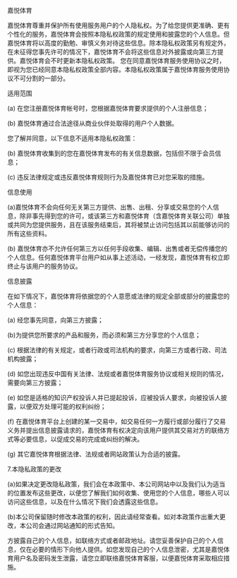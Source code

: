 嘉悦体育

嘉悦体育尊重并保护所有使用服务用户的个人隐私权。为了给您提供更准确、更有个性化的服务，嘉悦体育会按照本隐私权政策的规定使用和披露您的个人信息。但嘉悦体育将以高度的勤勉、审慎义务对待这些信息。除本隐私权政策另有规定外，在未征得您事先许可的情况下，嘉悦体育不会将这些信息对外披露或向第三方提供。嘉悦体育会不时更新本隐私权政策。 您在同意嘉悦体育服务使用协议之时，即视为您已经同意本隐私权政策全部内容。本隐私权政策属于嘉悦体育服务使用协议不可分割的一部分。

适用范围

(a) 在您注册嘉悦体育帐号时，您根据嘉悦体育要求提供的个人注册信息；

(b) 嘉悦体育通过合法途径从商业伙伴处取得的用户个人数据。

您了解并同意，以下信息不适用本隐私权政策：

(b) 嘉悦体育收集到的您在嘉悦体育发布的有关信息数据，包括但不限于会员信息；

(c) 违反法律规定或违反嘉悦体育规则行为及嘉悦体育已对您采取的措施。

信息使用

(a)嘉悦体育不会向任何无关第三方提供、出售、出租、分享或交易您的个人信息，除非事先得到您的许可，或该第三方和嘉悦体育（含嘉悦体育关联公司）单独或共同为您提供服务，且在该服务结束后，其将被禁止访问包括其以前能够访问的所有这些资料。

(b) 嘉悦体育亦不允许任何第三方以任何手段收集、编辑、出售或者无偿传播您的个人信息。任何嘉悦体育平台用户如从事上述活动，一经发现，嘉悦体育有权立即终止与该用户的服务协议。

信息披露

在如下情况下，嘉悦体育将依据您的个人意愿或法律的规定全部或部分的披露您的个人信息：

(a) 经您事先同意，向第三方披露；

(b)为提供您所要求的产品和服务，而必须和第三方分享您的个人信息；

(c) 根据法律的有关规定，或者行政或司法机构的要求，向第三方或者行政、司法机构披露；

(d) 如您出现违反中国有关法律、法规或者嘉悦体育服务协议或相关规则的情况，需要向第三方披露；

(e) 如您是适格的知识产权投诉人并已提起投诉，应被投诉人要求，向被投诉人披露，以便双方处理可能的权利纠纷；

(f) 在嘉悦体育平台上创建的某一交易中，如交易任何一方履行或部分履行了交易义务并提出信息披露请求的，嘉悦体育有权决定向该用户提供其交易对方的联络方式等必要信息，以促成交易的完成或纠纷的解决。

(g) 其它嘉悦体育根据法律、法规或者网站政策认为合适的披露。

7.本隐私政策的更改

(a)如果决定更改隐私政策，我们会在本政策中、本公司网站中以及我们认为适当的位置发布这些更改，以便您了解我们如何收集、使用您的个人信息，哪些人可以访问这些信息，以及在什么情况下我们会透露这些信息。

(b)本公司保留随时修改本政策的权利，因此请经常查看。如对本政策作出重大更改，本公司会通过网站通知的形式告知。

方披露自己的个人信息，如联络方式或者邮政地址。请您妥善保护自己的个人信息，仅在必要的情形下向他人提供。如您发现自己的个人信息泄密，尤其是嘉悦体育用户名及密码发生泄露，请您立即联络嘉悦体育客服，以便嘉悦体育采取相应措施。
